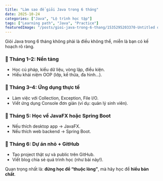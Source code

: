```yaml
---
title: "Làm sao để giỏi Java trong 6 tháng"
date: 2025-10-24
categories: ["Java", "Lộ trình học tập"]
tags: ["Learning path", "Java", "Practice"]
featuredImage: "/posts/gioi-java-trong-6-thang/1535295203370-Untitled design.jpg"
---
```


Giỏi Java trong 6 tháng không phải là điều không thể, miễn là bạn có kế hoạch rõ ràng.

### 📅 Tháng 1–2: Nền tảng
- Học cú pháp, kiểu dữ liệu, vòng lặp, điều kiện.
- Hiểu khái niệm OOP (lớp, kế thừa, đa hình...).

### 📅 Tháng 3–4: Ứng dụng thực tế
- Làm việc với Collection, Exception, File I/O.
- Viết ứng dụng Console đơn giản (ví dụ: quản lý sinh viên).

### 📅 Tháng 5: Học về JavaFX hoặc Spring Boot
- Nếu thích desktop app → JavaFX.  
- Nếu thích web backend → Spring Boot.

### 📅 Tháng 6: Dự án nhỏ + GitHub
- Tạo project thật sự và public trên GitHub.
- Viết blog chia sẻ quá trình học (như bài này!).

Quan trọng nhất là: **đừng học để “thuộc lòng”**, mà hãy học để **hiểu bản chất**.
